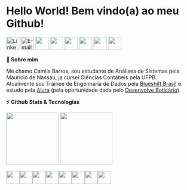 <div align='left'><h1>Hello World! Bem vindo(a) ao meu Github!</h1>
<a href= "https://www.linkedin.com/in/camilabsfreire/">
<img width="35px" alt="LinkedIn" src="https://cdn-icons-png.flaticon.com/512/145/145807.png"/></a>
<a href="mailto:camilabsfreire@gmail.com">
<img alt="E-mail" width="35px" src="https://cdn-icons-png.flaticon.com/128/270/270021.png"/></a>
<a href="https://discord.gg/npvQpbYM8A">
<img width="35px" src="https://logodownload.org/wp-content/uploads/2017/11/discord-logo-icone.png"/></a>
<a href="https://web.dio.me/users/camilabsfreire?tab=achievements"><img width="35px" src="https://christyschott.github.io/portfolio.github.io/assets/img/about/7.png"/></a>
<a href=" https://discord.gg/23txqxe9HZ"><img width="35px" src="https://cdn.iconscout.com/icon/free/png-256/discord-3691244-3073764.png"/></a>
<a href= "https://pt.stackoverflow.com/users/244762/mila-freire"><img width="35px" src="https://icons-for-free.com/iconfiles/png/512/media+social+square+stackoverflow+icon-1320185557326369004.png"/></a>
<a href= "https://cursos.alura.com.br/user/camilabsfreire/fullCertificate/8a52a98ac4f0017c250f3f7f1af7f5f4"><img width="35px" src="https://is5-ssl.mzstatic.com/image/thumb/Purple116/v4/f0/fa/e8/f0fae8d6-5189-1093-887a-f81565eefa79/source/60x60bb.jpg"/></a>
<a href="https://wakatime.com/@MilaFreire"><img width="35px" src="https://avatars.githubusercontent.com/u/4814844?s=280&v=4"/></a>

</div>

<div><p><summary><b>🤙 Sobre mim</b></summary></p>
<p>Me chamo Camila Barros, sou estudante de Análises de Sistemas pela Maurício de Nassau, ja cursei Ciências Contabeis pela UFPB.</br>
  Atualmente sou Trainee de Engenharia de Dados pela <a href="https://blueshift.com.br/" target="_blank">Blueshift Brasil</a>  e estudo pela <a href="https://alura.com.br" target="_blank">Alura</a> (pela oportunidade dada pelo <a href="https://desenvolve.grupoboticario.com.br/" target="_blank">Desenvolve Boticário</a>).
                                                                                                                           
</div>
<div><p><summary><b>⚡ Github Stats & Tecnologias</b></summary></p>
<img height="140em" src="https://github-readme-stats.vercel.app/api/top-langs/?username=MilaFreire&layout=compact&langs_count=7&theme=buefy"/>
<img align="top" width="140" src="https://media.giphy.com/media/FNBvO1cg4G2DkZE3fa/giphy.gif">
</p></div><p>
<img width="35px" src="https://cdn-icons-png.flaticon.com/128/873/873107.png"/><img width="35px" src="https://cdn-icons-png.flaticon.com/128/2772/2772128.png"/><img width="35px" src="https://cdn-icons-png.flaticon.com/128/1822/1822899.png"/><img width="35px" src="https://cdn-icons-png.flaticon.com/128/5968/5968292.png"/><img width="35px" src="https://cdn-icons-png.flaticon.com/128/5968/5968322.png"/><img width="35px" src="https://user-images.githubusercontent.com/12401985/69677784-80bec400-1082-11ea-89b2-b2120eb84676.png"/><img width="35px" src="https://cdn-icons-png.flaticon.com/128/888/888859.png"/><img width="35px" src="https://cdn-icons-png.flaticon.com/128/888/888847.png"/></p>






